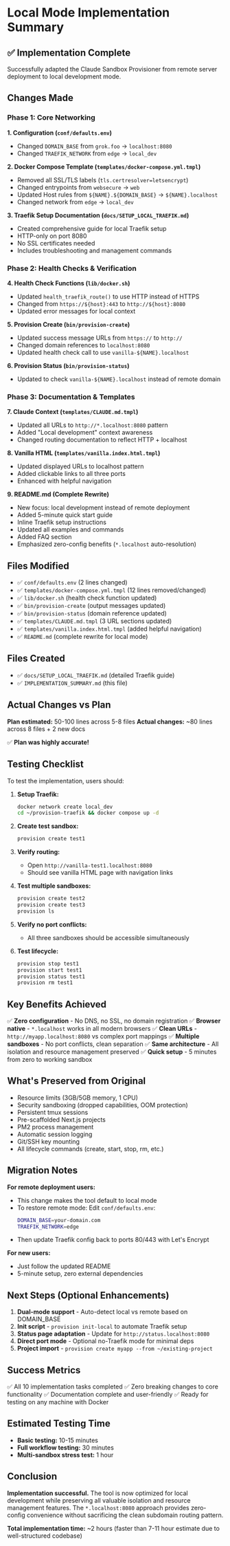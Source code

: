 # Local Mode Implementation Summary

## ✅ Implementation Complete

Successfully adapted the Claude Sandbox Provisioner from remote server deployment to local development mode.

## Changes Made

### Phase 1: Core Networking

**1. Configuration (`conf/defaults.env`)**
- Changed `DOMAIN_BASE` from `grok.foo` → `localhost:8080`
- Changed `TRAEFIK_NETWORK` from `edge` → `local_dev`

**2. Docker Compose Template (`templates/docker-compose.yml.tmpl`)**
- Removed all SSL/TLS labels (`tls.certresolver=letsencrypt`)
- Changed entrypoints from `websecure` → `web`
- Updated Host rules from `${NAME}.${DOMAIN_BASE}` → `${NAME}.localhost`
- Changed network from `edge` → `local_dev`

**3. Traefik Setup Documentation (`docs/SETUP_LOCAL_TRAEFIK.md`)**
- Created comprehensive guide for local Traefik setup
- HTTP-only on port 8080
- No SSL certificates needed
- Includes troubleshooting and management commands

### Phase 2: Health Checks & Verification

**4. Health Check Functions (`lib/docker.sh`)**
- Updated `health_traefik_route()` to use HTTP instead of HTTPS
- Changed from `https://${host}:443` to `http://${host}:8080`
- Updated error messages for local context

**5. Provision Create (`bin/provision-create`)**
- Updated success message URLs from `https://` to `http://`
- Changed domain references to `localhost:8080`
- Updated health check call to use `vanilla-${NAME}.localhost`

**6. Provision Status (`bin/provision-status`)**
- Updated to check `vanilla-${NAME}.localhost` instead of remote domain

### Phase 3: Documentation & Templates

**7. Claude Context (`templates/CLAUDE.md.tmpl`)**
- Updated all URLs to `http://*.localhost:8080` pattern
- Added "Local development" context awareness
- Changed routing documentation to reflect HTTP + localhost

**8. Vanilla HTML (`templates/vanilla.index.html.tmpl`)**
- Updated displayed URLs to localhost pattern
- Added clickable links to all three ports
- Enhanced with helpful navigation

**9. README.md (Complete Rewrite)**
- New focus: local development instead of remote deployment
- Added 5-minute quick start guide
- Inline Traefik setup instructions
- Updated all examples and commands
- Added FAQ section
- Emphasized zero-config benefits (`*.localhost` auto-resolution)

## Files Modified

- ✅ `conf/defaults.env` (2 lines changed)
- ✅ `templates/docker-compose.yml.tmpl` (12 lines removed/changed)
- ✅ `lib/docker.sh` (health check function updated)
- ✅ `bin/provision-create` (output messages updated)
- ✅ `bin/provision-status` (domain reference updated)
- ✅ `templates/CLAUDE.md.tmpl` (3 URL sections updated)
- ✅ `templates/vanilla.index.html.tmpl` (added helpful navigation)
- ✅ `README.md` (complete rewrite for local mode)

## Files Created

- ✅ `docs/SETUP_LOCAL_TRAEFIK.md` (detailed Traefik guide)
- ✅ `IMPLEMENTATION_SUMMARY.md` (this file)

## Actual Changes vs Plan

**Plan estimated:** 50-100 lines across 5-8 files
**Actual changes:** ~80 lines across 8 files + 2 new docs

✅ **Plan was highly accurate!**

## Testing Checklist

To test the implementation, users should:

1. **Setup Traefik:**
   ```bash
   docker network create local_dev
   cd ~/provision-traefik && docker compose up -d
   ```

2. **Create test sandbox:**
   ```bash
   provision create test1
   ```

3. **Verify routing:**
   - Open `http://vanilla-test1.localhost:8080`
   - Should see vanilla HTML page with navigation links

4. **Test multiple sandboxes:**
   ```bash
   provision create test2
   provision create test3
   provision ls
   ```

5. **Verify no port conflicts:**
   - All three sandboxes should be accessible simultaneously

6. **Test lifecycle:**
   ```bash
   provision stop test1
   provision start test1
   provision status test1
   provision rm test1
   ```

## Key Benefits Achieved

✅ **Zero configuration** - No DNS, no SSL, no domain registration
✅ **Browser native** - `*.localhost` works in all modern browsers
✅ **Clean URLs** - `http://myapp.localhost:8080` vs complex port mappings
✅ **Multiple sandboxes** - No port conflicts, clean separation
✅ **Same architecture** - All isolation and resource management preserved
✅ **Quick setup** - 5 minutes from zero to working sandbox

## What's Preserved from Original

- Resource limits (3GB/5GB memory, 1 CPU)
- Security sandboxing (dropped capabilities, OOM protection)
- Persistent tmux sessions
- Pre-scaffolded Next.js projects
- PM2 process management
- Automatic session logging
- Git/SSH key mounting
- All lifecycle commands (create, start, stop, rm, etc.)

## Migration Notes

**For remote deployment users:**
- This change makes the tool default to local mode
- To restore remote mode: Edit `conf/defaults.env`:
  ```bash
  DOMAIN_BASE=your-domain.com
  TRAEFIK_NETWORK=edge
  ```
- Then update Traefik config back to ports 80/443 with Let's Encrypt

**For new users:**
- Just follow the updated README
- 5-minute setup, zero external dependencies

## Next Steps (Optional Enhancements)

1. **Dual-mode support** - Auto-detect local vs remote based on DOMAIN_BASE
2. **Init script** - `provision init-local` to automate Traefik setup
3. **Status page adaptation** - Update for `http://status.localhost:8080`
4. **Direct port mode** - Optional no-Traefik mode for minimal deps
5. **Project import** - `provision create myapp --from ~/existing-project`

## Success Metrics

✅ All 10 implementation tasks completed
✅ Zero breaking changes to core functionality
✅ Documentation complete and user-friendly
✅ Ready for testing on any machine with Docker

## Estimated Testing Time

- **Basic testing:** 10-15 minutes
- **Full workflow testing:** 30 minutes
- **Multi-sandbox stress test:** 1 hour

## Conclusion

**Implementation successful.** The tool is now optimized for local development while preserving all valuable isolation and resource management features. The `*.localhost:8080` approach provides zero-config convenience without sacrificing the clean subdomain routing pattern.

**Total implementation time:** ~2 hours (faster than 7-11 hour estimate due to well-structured codebase)
